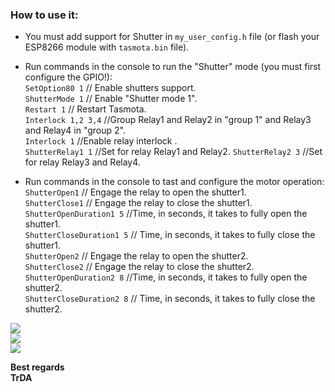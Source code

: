 ### How to use it:  
 - You must add support for Shutter in `my_user_config.h` file (оr flash your ESP8266 module with `tasmota.bin` file).  
 - Run commands in the console to run the "Shutter" mode (you must first configure the GPIO!):  
    `SetOption80 1`     // Enable shutters support.   
    `ShutterMode 1`     // Enable "Shutter mode 1".  
    `Restart 1`         // Restart Tasmota.  
    `Interlock 1,2 3,4` //Group Relay1 and Relay2 in "group 1" and Relay3 and Relay4 in "group 2".  
    `Interlock 1`       //Enable relay interlock .  
    `ShutterRelay1 1`   //Set for relay Relay1 and Relay2.
    `ShutterRelay2 3`   //Set for relay Relay3 and Relay4.  
    
-  Run commands in the console to tast and configure the motor operation: 
   `ShutterOpen1` // Engage the relay to open the shutter1.  
   `ShutterClose1` // Engage the relay to close the shutter1.  
   `ShutterOpenDuration1 5` //Time, in seconds, it takes to fully open the shutter1.  
   `ShutterCloseDuration1 5` // Time, in seconds, it takes to fully close the shutter1.  
   `ShutterOpen2` // Engage the relay to open the shutter2.  
   `ShutterClose2` // Engage the relay to close the shutter2.  
   `ShutterOpenDuration2 8` //Time, in seconds, it takes to fully open the shutter2.  
   `ShutterCloseDuration2 8` // Time, in seconds, it takes to fully close the shutter2.     


![](https://raw.githubusercontent.com/TrDA-hab/Projects/master/Sonoff%204ch%20pro/14-1-1.jpg)  
![](https://raw.githubusercontent.com/TrDA-hab/Projects/master/Sonoff%204ch%20pro/14-1-2.jpg)  
![](https://raw.githubusercontent.com/TrDA-hab/Projects/master/Sonoff%204ch%20pro/14-1-3.jpg)  

**Best regards   
TrDA**

